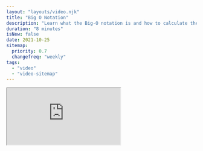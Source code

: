 ```yaml
---
layout: "layouts/video.njk"
title: "Big O Notation"
description: "Learn what the Big-O notation is and how to calculate the time complexity of an algorithm."
duration: "8 minutes"
isNew: false
date: 2021-10-25
sitemap:
  priority: 0.7
  changefreq: "weekly"
tags:
  - "video"
  - "video-sitemap"
---
```


<iframe class="w-full aspect-video mb-5" src="https://www.youtube.com/embed/Z0bH0cMY0E8" title="Big O Notation — Calculating Time Complexity" />

